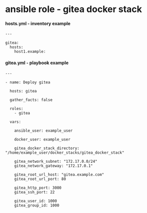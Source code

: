 # ansible role - gitea docker stack


#### hosts.yml - inventory example
```
---

gitea:
  hosts:
    host1.example:
```

#### gitea.yml - playbook example
```
---

- name: Deploy gitea

  hosts: gitea

  gather_facts: false

  roles:
    - gitea

  vars:

    ansible_user: example_user

    docker_user: example_user

    gitea_docker_stack_directory: "/home/example_user/docker_stacks/gitea_docker_stack"

    gitea_network_subnet: "172.17.0.0/24"
    gitea_network_gateway: "172.17.0.1"

    gitea_root_url_host: "gitea.example.com"
    gitea_root_url_port: 80

    gitea_http_port: 3000
    gitea_ssh_port: 22

    gitea_user_id: 1000
    gitea_group_id: 1000
```
